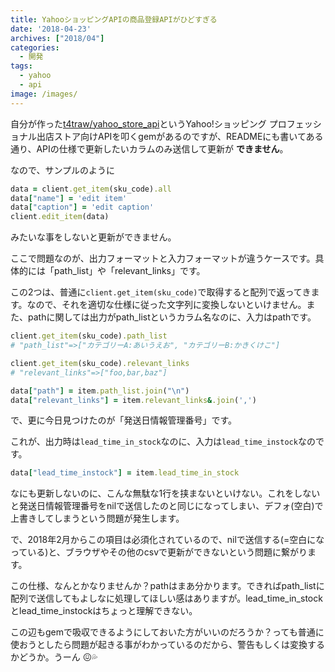 ```yaml
---
title: YahooショッピングAPIの商品登録APIがひどすぎる
date: '2018-04-23'
archives: ["2018/04"]
categories:
  - 開発
tags:
  - yahoo
  - api
image: /images/
---
```

自分が作った[t4traw/yahoo_store_api](https://github.com/t4traw/yahoo_store_api)というYahoo!ショッピング プロフェッショナル出店ストア向けAPIを叩くgemがあるのですが、READMEにも書いてある通り、APIの仕様で更新したいカラムのみ送信して更新が **できません**。

<!--more-->

なので、サンプルのように

```ruby
data = client.get_item(sku_code).all
data["name"] = 'edit item'
data["caption"] = 'edit caption'
client.edit_item(data)
```

みたいな事をしないと更新ができません。

ここで問題なのが、出力フォーマットと入力フォーマットが違うケースです。具体的には「path_list」や「relevant_links」です。

この2つは、普通に`client.get_item(sku_code)`で取得すると配列で返ってきます。なので、それを適切な仕様に従った文字列に変換しないといけません。また、pathに関しては出力がpath_listというカラム名なのに、入力はpathです。

```ruby
client.get_item(sku_code).path_list
# "path_list"=>["カテゴリーA:あいうえお", "カテゴリーB:かきくけこ"]

client.get_item(sku_code).relevant_links
# "relevant_links"=>["foo,bar,baz"]

data["path"] = item.path_list.join("\n")
data["relevant_links"] = item.relevant_links&.join(',')
```

で、更に今日見つけたのが「発送日情報管理番号」です。

これが、出力時は`lead_time_in_stock`なのに、入力は`lead_time_instock`なのです。

```ruby
data["lead_time_instock"] = item.lead_time_in_stock
```

なにも更新しないのに、こんな無駄な1行を挟まないといけない。これをしないと発送日情報管理番号をnilで送信したのと同じになってしまい、デフォ(空白)で上書きしてしまうという問題が発生します。

で、2018年2月からこの項目は必須化されているので、nilで送信する(=空白になっている)と、ブラウザやその他のcsvで更新ができないという問題に繋がります。

この仕様、なんとかなりませんか？pathはまあ分かります。できればpath_listに配列で送信してもよしなに処理してほしい感はありますが。lead_time_in_stockとlead_time_instockはちょっと理解できない。

この辺もgemで吸収できるようにしておいた方がいいのだろうか？っても普通に使おうとしたら問題が起きる事がわかっているのだから、警告もしくは変換するかどうか。うーん 😖💦
